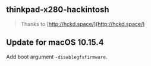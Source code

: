## thinkpad-x280-hackintosh

> Thanks to [http://hckd.space/](http://hckd.space/)

## Update for macOS 10.15.4

Add boot argument `-disablegfxfirmware`.
